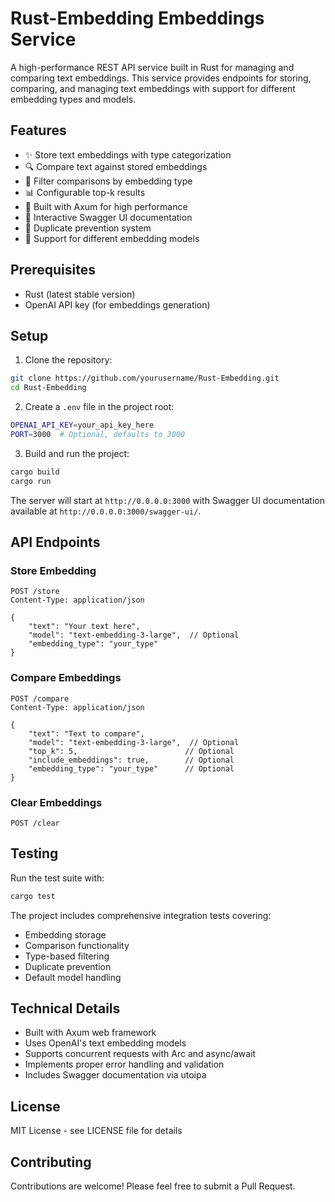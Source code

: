 # Rust-Embedding Embeddings Service

A high-performance REST API service built in Rust for managing and comparing text embeddings. This service provides endpoints for storing, comparing, and managing text embeddings with support for different embedding types and models.

## Features

- ✨ Store text embeddings with type categorization
- 🔍 Compare text against stored embeddings
- 🎯 Filter comparisons by embedding type
- 📊 Configurable top-k results
- 🚀 Built with Axum for high performance
- 📖 Interactive Swagger UI documentation
- 🔄 Duplicate prevention system
- 🎨 Support for different embedding models

## Prerequisites

- Rust (latest stable version)
- OpenAI API key (for embeddings generation)

## Setup

1. Clone the repository:
```bash
git clone https://github.com/yourusername/Rust-Embedding.git
cd Rust-Embedding
```

2. Create a `.env` file in the project root:
```bash
OPENAI_API_KEY=your_api_key_here
PORT=3000  # Optional, defaults to 3000
```

3. Build and run the project:
```bash
cargo build
cargo run
```

The server will start at `http://0.0.0.0:3000` with Swagger UI documentation available at `http://0.0.0.0:3000/swagger-ui/`.

## API Endpoints

### Store Embedding
```http
POST /store
Content-Type: application/json

{
    "text": "Your text here",
    "model": "text-embedding-3-large",  // Optional
    "embedding_type": "your_type"
}
```

### Compare Embeddings
```http
POST /compare
Content-Type: application/json

{
    "text": "Text to compare",
    "model": "text-embedding-3-large",  // Optional
    "top_k": 5,                        // Optional
    "include_embeddings": true,        // Optional
    "embedding_type": "your_type"      // Optional
}
```

### Clear Embeddings
```http
POST /clear
```

## Testing

Run the test suite with:
```bash
cargo test
```

The project includes comprehensive integration tests covering:
- Embedding storage
- Comparison functionality
- Type-based filtering
- Duplicate prevention
- Default model handling

## Technical Details

- Built with Axum web framework
- Uses OpenAI's text embedding models
- Supports concurrent requests with Arc and async/await
- Implements proper error handling and validation
- Includes Swagger documentation via utoipa

## License

MIT License - see LICENSE file for details

## Contributing

Contributions are welcome! Please feel free to submit a Pull Request. 